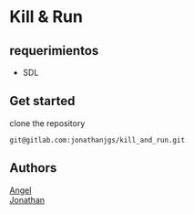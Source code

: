 # Kill & Run

## requerimientos

- SDL

## Get started

clone the repository

    git@gitlab.com:jonathanjgs/kill_and_run.git
    

## Authors
[Angel](https://gitlab.com/u/luisangeljg1993)  
[Jonathan](https://gitlab.com/u/jonathanjgs)
